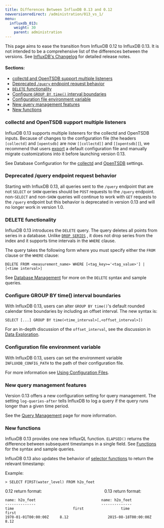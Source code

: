 ```yaml
---
title: Differences Between InfluxDB 0.13 and 0.12
newversionredirect: /administration/013_vs_1/
menu:
  influxdb_013:
    weight: 30
    parent: administration
---
```


This page aims to ease the transition from InfluxDB 0.12 to InfluxDB 0.13.
It is not intended to be a comprehensive list of the differences between the versions.
See [InfluxDB's Changelog](https://github.com/influxdata/influxdb/blob/master/CHANGELOG.md) for detailed release notes.

#### Sections:

* [collectd and OpenTSDB support multiple listeners](/influxdb/v0.13/administration/012_vs_013/#collectd-and-opentsdb-support-multiple-listeners)
* [Deprecated `/query` endpoint request behavior](/influxdb/v0.13/administration/012_vs_013/#deprecated-query-endpoint-request-behavior)
* [`DELETE` functionality](/influxdb/v0.13/administration/012_vs_013/#delete-functionality)
* [Configure `GROUP BY time()` interval boundaries](/influxdb/v0.13/administration/012_vs_013/#configure-group-by-time-interval-boundaries)
* [Configuration file environment variable](/influxdb/v0.13/administration/012_vs_013/#configuration-file-environment-variable)
* [New query management features](/influxdb/v0.13/administration/012_vs_013/#new-query-management-features)
* [New functions](/influxdb/v0.13/administration/012_vs_013/#new-functions)

### collectd and OpenTSDB support multiple listeners

InfluxDB 0.13 supports multiple listeners for the collectd and OpenTSDB inputs.
Because of changes to the configuration file (the headers
`[collectd]` and `[opentsdb]` are now `[[collectd]]` and `[[opentsdb]]`),
we recommend that users
[export](/influxdb/v0.13/administration/config/#using-configuration-files)
a default configuration file and manually migrate customizations into it before
launching version 0.13.

See Database Configuration for the
[collectd](/influxdb/v0.13/administration/config/#collectd) and
[OpenTSDB](/influxdb/v0.13/administration/config/#opentsdb) settings.

### Deprecated /query endpoint request behavior

Starting with InfluxDB 0.13, all queries sent to the `/query` endpoint that are
not `SELECT` or `SHOW` queries should be `POST` requests to the `/query`
endpoint.
non-`SELECT` and non-`SHOW` queries will continue to work with `GET` requests
to the `/query` endpoint but this behavior is deprecated in version 0.13 and
will no longer work in version 1.0.

### DELETE functionality

InfluxDB 0.13 introduces the `DELETE` query.
The query deletes all points from series in a database.
Unlike
[`DROP SERIES`](/influxdb/v0.13/query_language/database_management/#drop-series-from-the-index-with-drop-series)
, it does not drop series from the index and it supports time intervals in the
`WHERE` clause.

The query takes the following form where you must specify either the `FROM`
clause or the `WHERE` clause:

```
DELETE FROM <measurement_name> WHERE [<tag_key>='<tag_value>'] | [<time interval>]
```

See
[Database Management](/influxdb/v0.13/query_language/database_management/#delete-series-with-delete)
for more on the `DELETE` syntax and sample queries.

### Configure GROUP BY time() interval boundaries

With InfluxDB 0.13, users can alter `GROUP BY time()`'s default rounded
calendar time boundaries by including an offset interval.
The new syntax is:

```
SELECT [...] GROUP BY time(<time_interval>[,<offset_interval>])
```

For an in-depth discussion of the `offset_interval`, see the discussion in
[Data Exploration](/influxdb/v0.13/query_language/data_exploration/#configured-group-by-time-boundaries).

### Configuration file environment variable

With InfluxDB 0.13, users can set the environment variable
`INFLUXDB_CONFIG_PATH` to the path of their configuration file.

For more information see [Using Configuration Files](/influxdb/v0.13/administration/config/#using-configuration-files).

### New query management features

Version 0.13 offers a new configuration setting for query management.
The setting `log-queries-after` tells InfluxDB to log a query if the query runs
longer than a given time period.

See the
[Query Management](/influxdb/v0.13/troubleshooting/query_management/#log-queries-after)
page for more information.

### New functions

InfluxDB 0.13 provides one new InfluxQL function. `ELAPSED()` returns the
difference between subsequent timestamps in a single field.
See [Functions](/influxdb/v0.13/query_language/functions/#elapsed) for the
syntax and sample queries.

InfluxDB 0.13 also updates the behavior of
[selector functions](/influxdb/v0.13/query_language/functions/#selectors) to
return the relevant timestamp:

Example:

```
> SELECT FIRST(water_level) FROM h2o_feet
```

0.12 return format:&nbsp;&nbsp;&nbsp;&nbsp;&nbsp;&nbsp;&nbsp;&nbsp;&nbsp;&nbsp;
&nbsp;&nbsp;&nbsp;&nbsp;&nbsp;&nbsp;&nbsp;&nbsp;&nbsp;&nbsp;&nbsp;&nbsp;&nbsp;
&nbsp;&nbsp;&nbsp;&nbsp;&nbsp;&nbsp;&nbsp;&nbsp;&nbsp;&nbsp;&nbsp;&nbsp;&nbsp;
&nbsp;&nbsp;&nbsp;&nbsp;&nbsp;&nbsp;&nbsp;&nbsp;&nbsp;&nbsp;&nbsp;&nbsp;
0.13 return format:

```
name: h2o_feet                              name: h2o_feet
--------------                              --------------
time			               first                 time			               first
1970-01-01T00:00:00Z	 8.12                  2015-08-18T00:00:00Z	 8.12
```
